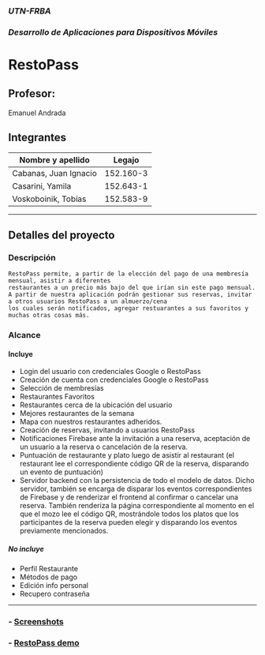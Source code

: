### *UTN-FRBA*
### *Desarrollo de Aplicaciones para Dispositivos Móviles*

# RestoPass


## Profesor:
Emanuel Andrada

## Integrantes
| Nombre y apellido | Legajo |
| ---------------- | -------- |
| Cabanas, Juan Ignacio | 152.160-3 |
| Casarini, Yamila | 152.643-1 |
| Voskoboinik, Tobías | 152.583-9 |

----

## Detalles del proyecto

### Descripción
    RestoPass permite, a partir de la elección del pago de una membresía mensual, asistir a diferentes
    restaurantes a un precio más bajo del que irían sin este pago mensual.
    A partir de nuestra aplicación podrán gestionar sus reservas, invitar a otros usuarios RestoPass a un almuerzo/cena 
    los cuales serán notificados, agregar restuarantes a sus favoritos y muchas otras cosas más.

### Alcance
#### Incluye
- Login del usuario con credenciales Google o RestoPass
- Creación de cuenta con credenciales Google o RestoPass
- Selección de membresías
- Restaurantes Favoritos
- Restaurantes cerca de la ubicación del usuario
- Mejores restaurantes de la semana 
- Mapa con nuestros restaurantes adheridos.
- Creación de reservas, invitando a usuarios RestoPass
- Notificaciones Firebase ante la invitación a una reserva, aceptación de un usuario a la reserva o cancelación de la reserva.
- Puntuación de restaurante y plato luego de asistir al restaurant (el restaurant lee el correspondiente código QR de la reserva, disparando un evento de puntuación)
- Servidor backend con la persistencia de todo el modelo de datos.
   Dicho servidor, también se encarga de disparar los eventos correspondientes de Firebase y 
   de renderizar el frontend al confirmar o cancelar una reserva. 
   También renderiza la página correspondiente al momento en el que 
   el mozo lee el código QR, mostrándole todos los platos que los participantes de la reserva pueden elegir y disparando los eventos previamente mencionados.

##### No incluye
- Perfil Restaurante
- Métodos de pago
- Edición info personal
- Recupero contraseña

----
### - [Screenshots](screenshots.md)

### - [RestoPass demo](screenshots/greenPlayer.gif)

